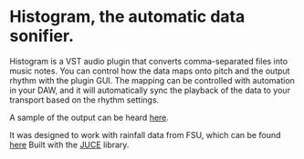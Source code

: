 # Histogram, the automatic data sonifier.

Histogram is a VST audio plugin that converts comma-separated files into music notes. You can control how the data maps onto pitch and the output rhythm with the plugin GUI.
The mapping can be controlled with automation in your DAW, and it will automatically sync the playback of the data to your transport based on the rhythm settings.

A sample of the output can be heard [here](https://soundcloud.com/dot_operator/sonifiedsix).

It was designed to work with rainfall data from FSU, which can be found [here](https://climatecenter.fsu.edu/climate-data-access-tools/downloadable-data)
Built with the [JUCE](https://juce.com) library.
